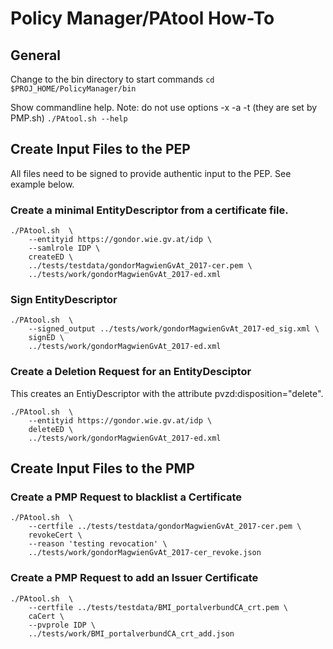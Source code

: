 # Policy Manager/PAtool How-To

## General

Change to the bin directory to start commands
```cd $PROJ_HOME/PolicyManager/bin```

Show commandline help. Note: do not use options -x -a -t (they are set by PMP.sh) 
```./PAtool.sh --help```

## Create Input Files to the PEP
All files need to be signed to provide authentic input to the PEP. See example below.

### Create a minimal EntityDescriptor from a certificate file. 

    ./PAtool.sh  \
        --entityid https://gondor.wie.gv.at/idp \
        --samlrole IDP \
        createED \
        ../tests/testdata/gondorMagwienGvAt_2017-cer.pem \
        ../tests/work/gondorMagwienGvAt_2017-ed.xml
        
### Sign EntityDescriptor 
       
    ./PAtool.sh  \
        --signed_output ../tests/work/gondorMagwienGvAt_2017-ed_sig.xml \
        signED \
        ../tests/work/gondorMagwienGvAt_2017-ed.xml

### Create a Deletion Request for an EntityDesciptor
This creates an EntiyDescriptor with the attribute pvzd:disposition="delete".

    ./PAtool.sh  \
        --entityid https://gondor.wie.gv.at/idp \
        deleteED \
        ../tests/work/gondorMagwienGvAt_2017-ed.xml

## Create Input Files to the PMP

### Create a PMP Request to blacklist a Certificate 

    ./PAtool.sh  \
        --certfile ../tests/testdata/gondorMagwienGvAt_2017-cer.pem \
        revokeCert \
        --reason 'testing revocation' \
        ../tests/work/gondorMagwienGvAt_2017-cer_revoke.json
        
### Create a PMP Request to add an Issuer Certificate 

    ./PAtool.sh  \
        --certfile ../tests/testdata/BMI_portalverbundCA_crt.pem \
        caCert \
        --pvprole IDP \
        ../tests/work/BMI_portalverbundCA_crt_add.json
        

        